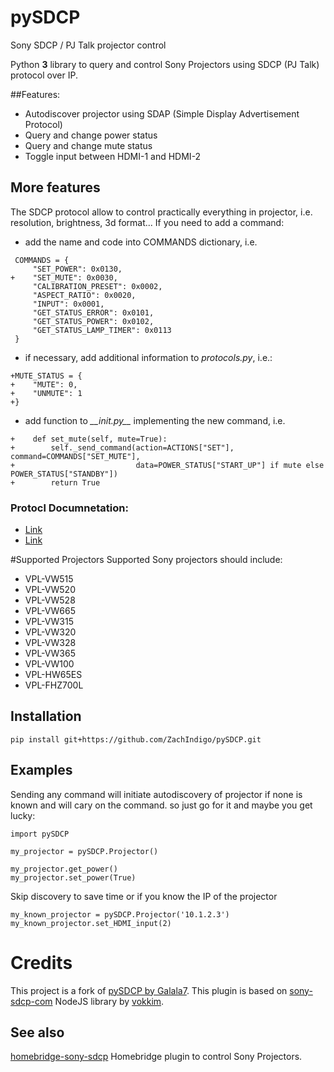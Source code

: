  # pySDCP
Sony SDCP / PJ Talk projector control 

Python **3** library to query and control Sony Projectors using SDCP (PJ Talk) protocol  over IP.

##Features:
* Autodiscover projector using SDAP (Simple Display Advertisement Protocol)
* Query and change power status
* Query and change mute status
* Toggle input between HDMI-1 and HDMI-2

## More features
The SDCP protocol allow to control practically everything in projector, i.e. resolution, brightness, 3d format...
If you need to add a command:

- add the name and code into COMMANDS dictionary, i.e.

```
 COMMANDS = {
     "SET_POWER": 0x0130,
+    "SET_MUTE": 0x0030,
     "CALIBRATION_PRESET": 0x0002,
     "ASPECT_RATIO": 0x0020,
     "INPUT": 0x0001,
     "GET_STATUS_ERROR": 0x0101,
     "GET_STATUS_POWER": 0x0102,
     "GET_STATUS_LAMP_TIMER": 0x0113
 }
```

- if necessary, add additional information to _protocols.py_, i.e.:

```
+MUTE_STATUS = {
+    "MUTE": 0,
+    "UNMUTE": 1
+}
```

- add function to _\_\_init.py\_\__ implementing the new command, i.e.

```
+    def set_mute(self, mute=True):
+        self._send_command(action=ACTIONS["SET"], command=COMMANDS["SET_MUTE"],
+                           data=POWER_STATUS["START_UP"] if mute else POWER_STATUS["STANDBY"])
+        return True
```

### Protocl Documnetation:
* [Link](https://www.digis.ru/upload/iblock/f5a/VPL-VW320,%20VW520_ProtocolManual.pdf)
* [Link](https://docs.sony.com/release//VW100_protocol.pdf)


#Supported Projectors
Supported Sony projectors should include:
* VPL-VW515
* VPL-VW520
* VPL-VW528
* VPL-VW665
* VPL-VW315
* VPL-VW320
* VPL-VW328
* VPL-VW365
* VPL-VW100
* VPL-HW65ES
* VPL-FHZ700L

## Installation 
`pip install git+https://github.com/ZachIndigo/pySDCP.git`

## Examples


Sending any command will initiate autodiscovery of projector if none is known and will cary on the command. so just go for it and maybe you get lucky:
```
import pySDCP

my_projector = pySDCP.Projector()

my_projector.get_power()
my_projector.set_power(True)
```

Skip discovery to save time or if you know the IP of the projector
```
my_known_projector = pySDCP.Projector('10.1.2.3')
my_known_projector.set_HDMI_input(2)
```

# Credits
This project is a fork of [pySDCP by
Galala7](https://github.com/Galala7/pySDCP).
This plugin is based on [sony-sdcp-com](https://github.com/vokkim/sony-sdcp-com) NodeJS library by [vokkim](https://github.com/vokkim).

## See also
 [homebridge-sony-sdcp](https://github.com/Galala7/homebridge-sony-sdcp) Homebridge plugin to control Sony Projectors.
 
